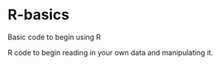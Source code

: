 # R-basics
Basic code to begin using R 

R code to begin reading in your own data and manipulating it.

